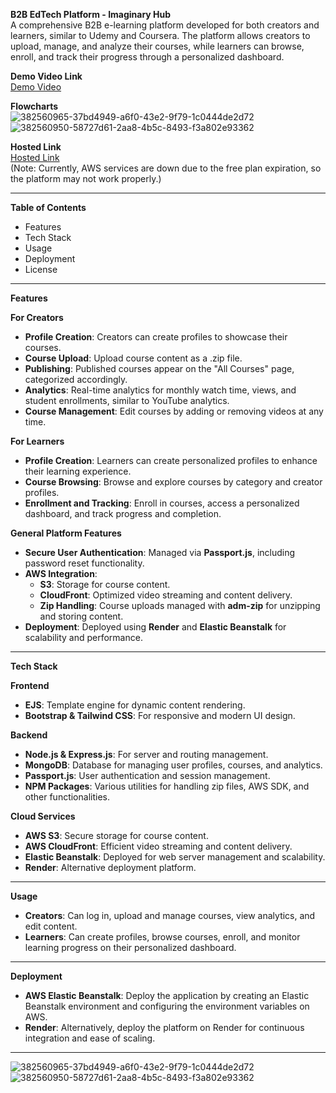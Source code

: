 **B2B EdTech Platform - Imaginary Hub**  
A comprehensive B2B e-learning platform developed for both creators and learners, similar to Udemy and Coursera. The platform allows creators to upload, manage, and analyze their courses, while learners can browse, enroll, and track their progress through a personalized dashboard.

**Demo Video Link**  
[Demo Video](https://drive.google.com/file/d/1qkQtHCuZ3VWsMDmBpcbviK3TCDLgz9WA/view?usp=sharing)

**Flowcharts**  
![382560965-37bd4949-a6f0-43e2-9f79-1c0444de2d72](https://github.com/user-attachments/assets/13c7e48d-8c4d-4595-a13e-49b5021e8d26)
![382560950-58727d61-2aa8-4b5c-8493-f3a802e93362](https://github.com/user-attachments/assets/15757e66-7bfa-49a8-9cd8-46cebebbe2a5)

**Hosted Link**  
[Hosted Link](https://imaginaryhubb2b.onrender.com)  
(Note: Currently, AWS services are down due to the free plan expiration, so the platform may not work properly.)

---

**Table of Contents**  
- Features  
- Tech Stack  
- Usage  
- Deployment  
- License  

---

**Features**  

**For Creators**  
- **Profile Creation**: Creators can create profiles to showcase their courses.  
- **Course Upload**: Upload course content as a .zip file.  
- **Publishing**: Published courses appear on the "All Courses" page, categorized accordingly.  
- **Analytics**: Real-time analytics for monthly watch time, views, and student enrollments, similar to YouTube analytics.  
- **Course Management**: Edit courses by adding or removing videos at any time.

**For Learners**  
- **Profile Creation**: Learners can create personalized profiles to enhance their learning experience.  
- **Course Browsing**: Browse and explore courses by category and creator profiles.  
- **Enrollment and Tracking**: Enroll in courses, access a personalized dashboard, and track progress and completion.

**General Platform Features**  
- **Secure User Authentication**: Managed via **Passport.js**, including password reset functionality.  
- **AWS Integration**:  
  - **S3**: Storage for course content.  
  - **CloudFront**: Optimized video streaming and content delivery.  
  - **Zip Handling**: Course uploads managed with **adm-zip** for unzipping and storing content.  
- **Deployment**: Deployed using **Render** and **Elastic Beanstalk** for scalability and performance.

---

**Tech Stack**  

**Frontend**  
- **EJS**: Template engine for dynamic content rendering.  
- **Bootstrap & Tailwind CSS**: For responsive and modern UI design.

**Backend**  
- **Node.js & Express.js**: For server and routing management.  
- **MongoDB**: Database for managing user profiles, courses, and analytics.  
- **Passport.js**: User authentication and session management.  
- **NPM Packages**: Various utilities for handling zip files, AWS SDK, and other functionalities.

**Cloud Services**  
- **AWS S3**: Secure storage for course content.  
- **AWS CloudFront**: Efficient video streaming and content delivery.  
- **Elastic Beanstalk**: Deployed for web server management and scalability.  
- **Render**: Alternative deployment platform.

---

**Usage**  
- **Creators**: Can log in, upload and manage courses, view analytics, and edit content.  
- **Learners**: Can create profiles, browse courses, enroll, and monitor learning progress on their personalized dashboard.

---

**Deployment**  

- **AWS Elastic Beanstalk**: Deploy the application by creating an Elastic Beanstalk environment and configuring the environment variables on AWS.  
- **Render**: Alternatively, deploy the platform on Render for continuous integration and ease of scaling.

---

![382560965-37bd4949-a6f0-43e2-9f79-1c0444de2d72](https://github.com/user-attachments/assets/13c7e48d-8c4d-4595-a13e-49b5021e8d26)
![382560950-58727d61-2aa8-4b5c-8493-f3a802e93362](https://github.com/user-attachments/assets/15757e66-7bfa-49a8-9cd8-46cebebbe2a5)
